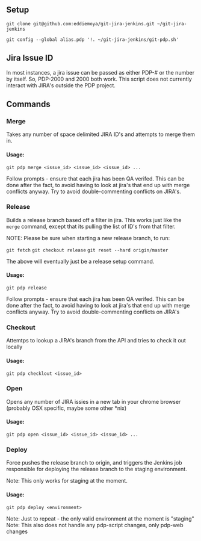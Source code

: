 ## Setup
`git clone git@github.com:eddiemoya/git-jira-jenkins.git ~/git-jira-jenkins`

`git config --global alias.pdp '!. ~/git-jira-jenkins/git-pdp.sh'`


## Jira Issue ID
In most instances, a jira issue can be passed as either PDP-# or the number by itself. So, PDP-2000 and 2000 both work. This script does not currently interact with JIRA's outside the PDP project.


## Commands 

### Merge
Takes any number of space delimited JIRA ID's and attempts to merge them in.

#### Usage:
`git pdp merge <issue_id> <issue_id> <issue_id> ...`

Follow prompts - ensure that each jira has been QA verifed. This can be done after the fact, to avoid having to look at jira's that end up with merge conflicts anyway. Try to avoid double-commenting conflicts on JIRA's.


### Release
Builds a release branch based off a filter in jira. This works just like the `merge` command, except that its pulling the list of ID's from that filter. 

NOTE: Please be sure when starting a new release branch, to run:

`git fetch`
`git checkout release`
`git reset --hard origin/master`

The above will eventually just be a release setup command.

#### Usage:
`git pdp release`

Follow prompts - ensure that each jira has been QA verifed. This can be done after the fact, to avoid having to look at jira's that end up with merge conflicts anyway. Try to avoid double-commenting conflicts on JIRA's


### Checkout
Attemtps to lookup a JIRA's branch from the API and tries to check it out locally

#### Usage:
`git pdp checklout <issue_id>`

### Open
Opens any number of JIRA issies in a new tab in your chrome browser (probably OSX specific, maybe some other *nix)

#### Usage:
`git pdp open <issue_id> <issue_id> <issue_id> ...`

### Deploy
Force pushes the release branch to origin, and triggers the Jenkins job responsible for deploying the release branch to the staging environment. 

Note: This only works for staging at the moment.

#### Usage:
`git pdp deploy <environment>`

Note: Just to repeat - the only valid environment at the moment is "staging"
Note: This also does not handle any pdp-script changes, only pdp-web changes








